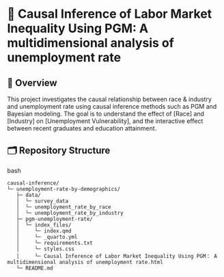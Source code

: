 # 📘 Causal Inference of Labor Market Inequality Using PGM: A multidimensional analysis of unemployment rate

## 📌 Overview

This project investigates the causal relationship between race & industry and unemployment rate using causal inference methods such as PGM and Bayesian modeling. The goal is to understand the effect of [Race] and [Industry] on [Unemployment Vulnerability], and the interactive effect between recent graduates and education attainment. 

## 🗂️ Repository Structure

bash
```
causal-inference/
└─ unemployment-rate-by-demographics/
   ├─ data/
   │  └─ survey_data
   │  └─ unemployment_rate_by_race
   │  └─ unemployment_rate_by_industry
   ├─ pgm-unemployment-rate/
   │  └─ index_files/
   │     └─ index.qmd
   │     └─ _quarto.yml
   │     └─ requirements.txt
   │     └─ styles.css
   │     └─ Causal Inference of Labor Market Inequality Using PGM： A multidimensional analysis of unemployment rate.html
   └─ README.md
```
